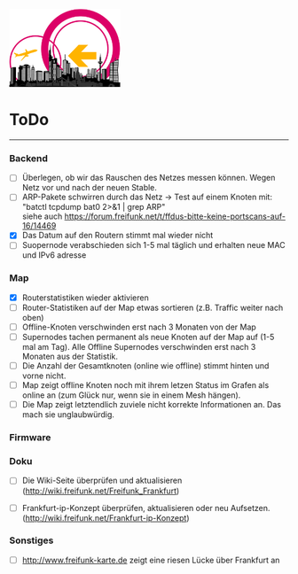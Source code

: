 ![Logo](https://raw.githubusercontent.com/oszilloskop/DiesUndDas/master/images/logo-ffm.png)  

# ToDo

---

### Backend

- [ ] Überlegen, ob wir das Rauschen des Netzes messen können. Wegen Netz vor und nach der neuen Stable.
- [ ] ARP-Pakete schwirren durch das Netz -> Test auf einem Knoten mit: "batctl tcpdump bat0 2>&1 | grep ARP"  
siehe auch https://forum.freifunk.net/t/ffdus-bitte-keine-portscans-auf-16/14469
- [x] Das Datum auf den Routern stimmt mal wieder nicht
- [ ] Suopernode verabschieden sich 1-5 mal täglich und erhalten neue MAC und IPv6 adresse

### Map
- [x] Routerstatistiken wieder aktivieren
- [ ] Router-Statistiken auf der Map etwas sortieren (z.B. Traffic weiter nach oben)
- [ ] Offline-Knoten verschwinden erst nach 3 Monaten von der Map
- [ ] Supernodes tachen permanent als neue Knoten auf der Map auf (1-5 mal am Tag). Alle Offline Supernodes verschwinden erst nach 3 Monaten aus der Statistik.
- [ ] Die Anzahl der Gesamtknoten (online wie offline) stimmt hinten und vorne nicht.
- [ ] Map zeigt offline Knoten noch mit ihrem letzen Status im Grafen als online an (zum Glück nur, wenn sie in einem Mesh hängen).
- [ ] Die Map zeigt letztendlich zuviele nicht korrekte Informationen an. Das mach sie unglaubwürdig.
### Firmware 

### Doku

- [ ] Die Wiki-Seite überprüfen und aktualisieren (http://wiki.freifunk.net/Freifunk_Frankfurt)  
- [ ] Frankfurt-ip-Konzept überprüfen, aktualisieren oder neu Aufsetzen. (http://wiki.freifunk.net/Frankfurt-ip-Konzept)



### Sonstiges

- [ ] http://www.freifunk-karte.de zeigt eine riesen Lücke über Frankfurt an

